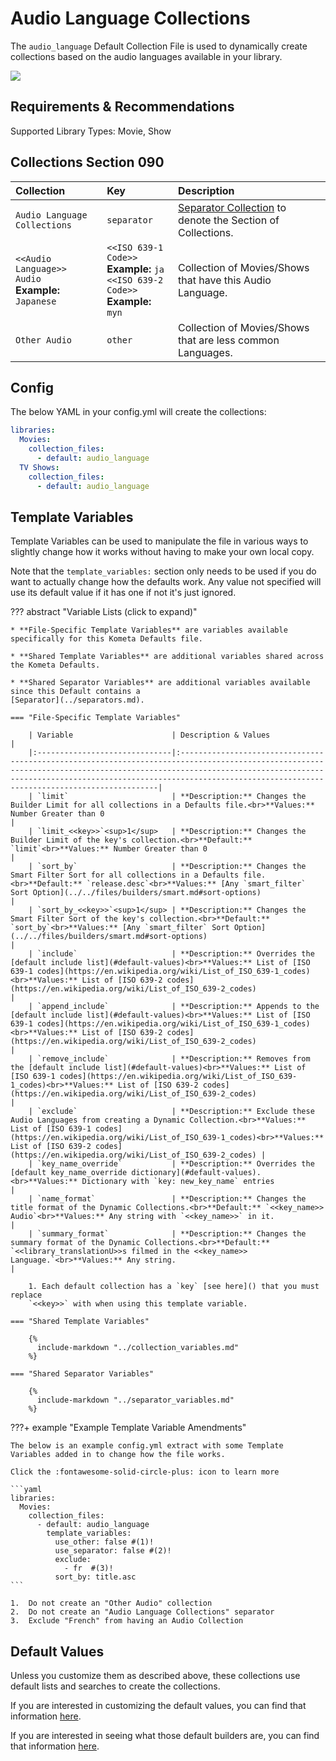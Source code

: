 # Audio Language Collections

The `audio_language` Default Collection File is used to dynamically create collections based on the audio languages 
available in your library.

![](../images/audio_language.png)

## Requirements & Recommendations

Supported Library Types: Movie, Show

## Collections Section 090

| Collection                                            | Key                                                                                      | Description                                                                    |
|:------------------------------------------------------|:-----------------------------------------------------------------------------------------|:-------------------------------------------------------------------------------|
| `Audio Language Collections`                          | `separator`                                                                              | [Separator Collection](../separators.md) to denote the Section of Collections. |
| `<<Audio Language>> Audio`<br>**Example:** `Japanese` | `<<ISO 639-1 Code>>`<br>**Example:** `ja` <br>`<<ISO 639-2 Code>>`<br>**Example:** `myn` | Collection of Movies/Shows that have this Audio Language.                      |
| `Other Audio`                                         | `other`                                                                                  | Collection of Movies/Shows that are less common Languages.                     |

## Config

The below YAML in your config.yml will create the collections:

```yaml
libraries:
  Movies:
    collection_files:
      - default: audio_language
  TV Shows:
    collection_files:
      - default: audio_language
```

## Template Variables

Template Variables can be used to manipulate the file in various ways to slightly change how it works without having to 
make your own local copy.

Note that the `template_variables:` section only needs to be used if you do want to actually change how the defaults 
work. Any value not specified will use its default value if it has one if not it's just ignored.

??? abstract "Variable Lists (click to expand)"

    * **File-Specific Template Variables** are variables available specifically for this Kometa Defaults file.

    * **Shared Template Variables** are additional variables shared across the Kometa Defaults.

    * **Shared Separator Variables** are additional variables available since this Default contains a 
    [Separator](../separators.md).

    === "File-Specific Template Variables"

        | Variable                      | Description & Values                                                                                                                                                                                                                                                               |
        |:------------------------------|:-----------------------------------------------------------------------------------------------------------------------------------------------------------------------------------------------------------------------------------------------------------------------------------|
        | `limit`                       | **Description:** Changes the Builder Limit for all collections in a Defaults file.<br>**Values:** Number Greater than 0                                                                                                                                                            |
        | `limit_<<key>>`<sup>1</sup>   | **Description:** Changes the Builder Limit of the key's collection.<br>**Default:** `limit`<br>**Values:** Number Greater than 0                                                                                                                                         |
        | `sort_by`                     | **Description:** Changes the Smart Filter Sort for all collections in a Defaults file.<br>**Default:** `release.desc`<br>**Values:** [Any `smart_filter` Sort Option](../../files/builders/smart.md#sort-options)                                                                  |
        | `sort_by_<<key>>`<sup>1</sup> | **Description:** Changes the Smart Filter Sort of the key's collection.<br>**Default:** `sort_by`<br>**Values:** [Any `smart_filter` Sort Option](../../files/builders/smart.md#sort-options)                                                                            |
        | `include`                     | **Description:** Overrides the [default include list](#default-values)<br>**Values:** List of [ISO 639-1 codes](https://en.wikipedia.org/wiki/List_of_ISO_639-1_codes)<br>**Values:** List of [ISO 639-2 codes](https://en.wikipedia.org/wiki/List_of_ISO_639-2_codes)                    |
        | `append_include`              | **Description:** Appends to the [default include list](#default-values)<br>**Values:** List of [ISO 639-1 codes](https://en.wikipedia.org/wiki/List_of_ISO_639-1_codes)<br>**Values:** List of [ISO 639-2 codes](https://en.wikipedia.org/wiki/List_of_ISO_639-2_codes)                   |
        | `remove_include`              | **Description:** Removes from the [default include list](#default-values)<br>**Values:** List of [ISO 639-1 codes](https://en.wikipedia.org/wiki/List_of_ISO_639-1_codes)<br>**Values:** List of [ISO 639-2 codes](https://en.wikipedia.org/wiki/List_of_ISO_639-2_codes)                 |
        | `exclude`                     | **Description:** Exclude these Audio Languages from creating a Dynamic Collection.<br>**Values:** List of [ISO 639-1 codes](https://en.wikipedia.org/wiki/List_of_ISO_639-1_codes)<br>**Values:** List of [ISO 639-2 codes](https://en.wikipedia.org/wiki/List_of_ISO_639-2_codes) |
        | `key_name_override`           | **Description:** Overrides the [default key_name_override dictionary](#default-values).<br>**Values:** Dictionary with `key: new_key_name` entries                                                                                                                      |
        | `name_format`                 | **Description:** Changes the title format of the Dynamic Collections.<br>**Default:** `<<key_name>> Audio`<br>**Values:** Any string with `<<key_name>>` in it.                                                                                                                    |
        | `summary_format`              | **Description:** Changes the summary format of the Dynamic Collections.<br>**Default:** `<<library_translationU>>s filmed in the <<key_name>> Language.`<br>**Values:** Any string.                                                                                                |

        1. Each default collection has a `key` [see here]() that you must replace 
        `<<key>>` with when using this template variable.

    === "Shared Template Variables"

        {%
          include-markdown "../collection_variables.md"
        %}
    
    === "Shared Separator Variables"

        {%
          include-markdown "../separator_variables.md"
        %}

???+ example "Example Template Variable Amendments"

    The below is an example config.yml extract with some Template Variables added in to change how the file works.

    Click the :fontawesome-solid-circle-plus: icon to learn more
    
    ```yaml
    libraries:
      Movies:
        collection_files:
          - default: audio_language
            template_variables:
              use_other: false #(1)!
              use_separator: false #(2)!
              exclude:
                - fr  #(3)!
              sort_by: title.asc
    ```

    1.  Do not create an "Other Audio" collection
    2.  Do not create an "Audio Language Collections" separator
    3.  Exclude "French" from having an Audio Collection

## Default Values

Unless you customize them as described above, these collections use default lists and searches to create the collections.

If you are interested in customizing the default values, you can find that information [here](#template-variables).

If you are interested in seeing what those default builders are, you can find that information [here](../sources.md).
